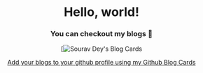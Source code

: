 <div align=center>
<h1>Hello, world!</h1>

### You can checkout my blogs :loudspeaker: 

[![Sourav Dey's Blog Cards](https://hejnino.tistory.com/entry/2023%EB%85%84%EC%97%90%EB%8F%84-%EC%A3%BC%EB%AA%A9%EB%B0%9B%EC%9D%84-UIUX-%EB%94%94%EC%9E%90%EC%9D%B8-%ED%8A%B8%EB%A0%8C%EB%93%9C)

[Add your blogs to your github profile using my Github Blog Cards](https://hejnino.tistory.com/entry/JS-%EB%8D%B0%EC%9D%B4%ED%84%B0-%ED%83%80%EC%9E%85-%EB%B3%80%EC%88%98-%EC%84%A0%EC%96%B8-Boolean-Array-Object) 
